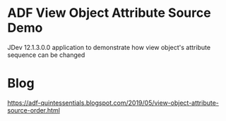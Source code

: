 # ADF View Object Attribute Source Demo
JDev 12.1.3.0.0 application to demonstrate how view object's attribute sequence can be changed

# Blog
https://adf-quintessentials.blogspot.com/2019/05/view-object-attribute-source-order.html  
